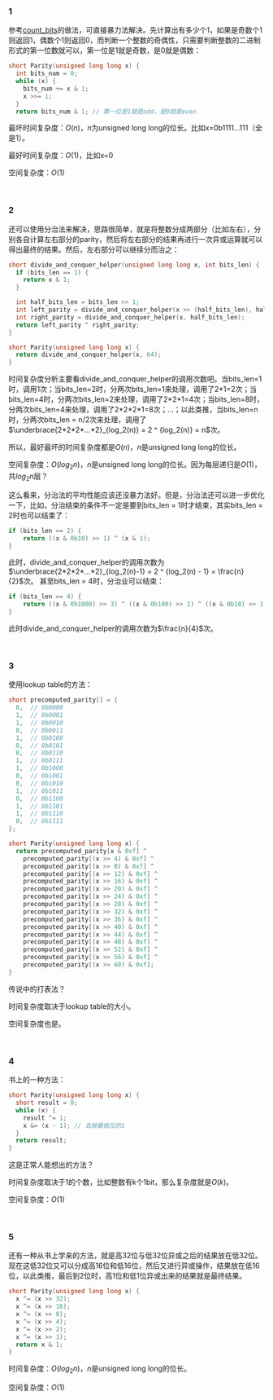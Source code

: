 ### 1
参考[count_bits](count_bits.md/#1)的做法，可直接暴力法解决。先计算出有多少个1，如果是奇数个1则返回1，偶数个1则返回0，而判断一个整数的奇偶性，只需要判断整数的二进制形式的第一位数就可以，第一位是1就是奇数，是0就是偶数：
```c++
short Parity(unsigned long long x) {
  int bits_num = 0;
  while (x) {
    bits_num += x & 1;
    x >>= 1;
  }
  return bits_num & 1; // 第一位是1就是odd，是0就是even
```
最坏时间复杂度：$O(n)$，$n$为unsigned long long的位长。比如x=0b1111...111（全是1）。

最好时间复杂度：$O(1)$，比如x=0

空间复杂度：$O(1)$

<br>

### 2
还可以使用分治法来解决，思路很简单，就是将整数分成两部分（比如左右），分别各自计算左右部分的parity，然后将左右部分的结果再进行一次异或运算就可以得出最终的结果。然后，左右部分可以继续分而治之：
```c++
short divide_and_conquer_helper(unsigned long long x, int bits_len) {
  if (bits_len == 1) {
    return x & 1;
  }

  int half_bits_len = bits_len >> 1;
  int left_parity = divide_and_conquer_helper(x >> (half_bits_len), half_bits_len);
  int right_parity = divide_and_conquer_helper(x, half_bits_len);
  return left_parity ^ right_parity;
}

short Parity(unsigned long long x) {
  return divide_and_conquer_helper(x, 64);
}
```
时间复杂度分析主要看divide_and_conquer_helper的调用次数吧。当bits_len=1时，调用1次；当bits_len=2时，分两次bits_len=1来处理，调用了2\*1=2次；当bits_len=4时，分两次bits_len=2来处理，调用了2\*2\*1=4次；当bits_len=8时，分两次bits_len=4来处理，调用了2\*2\*2\*1=8次；...；以此类推，当bits_len=n时，分两次bits_len = n/2次来处理，调用了$\underbrace{2*2*2*...*2}_{log_2(n)} = 2 ^ {log_2(n)} = n$次。

所以，最好最坏的时间复杂度都是$O(n)$，$n$是unsigned long long的位长。

空间复杂度：$O(log_2n)$，$n$是unsigned long long的位长。因为每层递归是$O(1)$，共$log_2n$层？

这么看来，分治法的平均性能应该还没暴力法好。但是，分治法还可以进一步优化一下，比如，分治结束的条件不一定是要到bits_len = 1时才结束，其实bits_len = 2时也可以结束了：
```c++
if (bits_len == 2) {
    return ((x & 0b10) >> 1) ^ (x & 1);
}
```
此时，divide_and_conquer_helper的调用次数为$\underbrace{2*2*2*...*2}_{log_2(n)-1} = 2 ^ {log_2(n) - 1} = \frac{n}{2}$次。
甚至bits_len = 4时，分治业可以结束：
```c++
if (bits_len == 4) {
    return ((x & 0b1000) >> 3) ^ ((x & 0b100) >> 2) ^ ((x & 0b10) >> 1) ^ (x & 1);
}
```
此时divide_and_conquer_helper的调用次数为$\frac{n}{4}$次。

<br>

### 3
使用lookup table的方法：
```c++
short precomputed_parity[] = {
  0,  // 0b0000
  1,  // 0b0001
  1,  // 0b0010
  0,  // 0b0011
  1,  // 0b0100
  0,  // 0b0101
  0,  // 0b0110
  1,  // 0b0111
  1,  // 0b1000
  0,  // 0b1001
  0,  // 0b1010
  1,  // 0b1011
  0,  // 0b1100
  1,  // 0b1101
  1,  // 0b1110
  0,  // 0b1111
};

short Parity(unsigned long long x) {
  return precomputed_parity[x & 0xf] ^
    precomputed_parity[(x >> 4) & 0xf] ^
    precomputed_parity[(x >> 8) & 0xf] ^
    precomputed_parity[(x >> 12) & 0xf] ^
    precomputed_parity[(x >> 16) & 0xf] ^
    precomputed_parity[(x >> 20) & 0xf] ^
    precomputed_parity[(x >> 24) & 0xf] ^
    precomputed_parity[(x >> 28) & 0xf] ^
    precomputed_parity[(x >> 32) & 0xf] ^
    precomputed_parity[(x >> 36) & 0xf] ^
    precomputed_parity[(x >> 40) & 0xf] ^
    precomputed_parity[(x >> 44) & 0xf] ^
    precomputed_parity[(x >> 48) & 0xf] ^
    precomputed_parity[(x >> 52) & 0xf] ^
    precomputed_parity[(x >> 56) & 0xf] ^
    precomputed_parity[(x >> 60) & 0xf];
}
```
传说中的打表法？

时间复杂度取决于lookup table的大小。

空间复杂度也是。

<br>

### 4
书上的一种方法：
```c++
short Parity(unsigned long long x) {
  short result = 0;
  while (x) {
    result ^= 1;
    x &= (x - 1); // 去掉最低位的1
  }
  return result;
}
```
这是正常人能想出的方法？

时间复杂度取决于1的个数，比如整数有k个1bit，那么复杂度就是$O(k)$。

空间复杂度：$O(1)$

<br>

### 5
还有一种从书上学来的方法，就是高32位与低32位异或之后的结果放在低32位。现在这低32位又可以分成高16位和低16位，然后又进行异或操作，结果放在低16位，以此类推，最后到2位时，高1位和低1位异或出来的结果就是最终结果。
```c++
short Parity(unsigned long long x) {
  x ^= (x >> 32);
  x ^= (x >> 16);
  x ^= (x >> 8);
  x ^= (x >> 4);
  x ^= (x >> 2);
  x ^= (x >> 1);
  return x & 1;
}
```
时间复杂度：$O(log_2n)$，$n$是unsigned long long的位长。

空间复杂度：$O(1)$